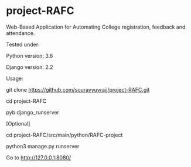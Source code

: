# project-RAFC
Web-Based Application for Automating College registration, feedback and attendance.

Tested under:

Python version: 3.6

Django version: 2.2

Usage:

git clone https://github.com/souravyuvrajj/project-RAFC.git

cd project-RAFC

pyb django_runserver

[Optional]

cd project-RAFC/src/main/python/RAFC-project

python3 manage.py runserver

Go to http://127.0.0.1:8080/
